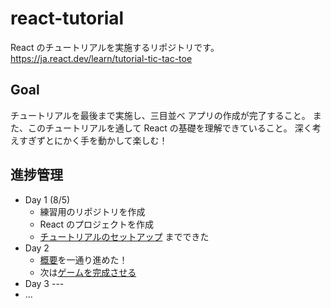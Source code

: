 # react-tutorial
React のチュートリアルを実施するリポジトリです。
https://ja.react.dev/learn/tutorial-tic-tac-toe

## Goal

チュートリアルを最後まで実施し、三目並べ アプリの作成が完了すること。
また、このチュートリアルを通して React の基礎を理解できていること。
深く考えすぎずとにかく手を動かして楽しむ！

## 進捗管理
- Day 1 (8/5)  
  - 練習用のリポジトリを作成
  - React のプロジェクトを作成
  - [チュートリアルのセットアップ](https://ja.react.dev/learn/tutorial-tic-tac-toe#setup-for-the-tutorial) までできた
- Day 2 
  - [概要](https://ja.react.dev/learn/tutorial-tic-tac-toe#overview)を一通り進めた！
  - 次は[ゲームを完成させる](https://ja.react.dev/learn/tutorial-tic-tac-toe#completing-the-game)
- Day 3 ---
- ...
